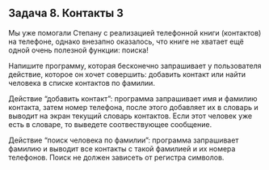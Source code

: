 ## Задача 8. Контакты 3
Мы уже помогали Степану с реализацией телефонной книги (контактов) на телефоне, однако внезапно оказалось, что книге не хватает ещё одной очень полезной функции: поиска!

Напишите программу, которая бесконечно запрашивает у пользователя действие, которое он хочет совершить: добавить контакт или найти человека в списке контактов по фамилии. 

Действие “добавить контакт”: программа запрашивает имя и фамилию контакта, затем номер телефона, после этого добавляет их в словарь и выводит на экран текущий словарь контактов. 
Если этот человек уже есть в словаре, то выведете соотвествующее сообщение.

Действие “поиск человека по фамилии”: программа запрашивает фамилию и выводит все контакты с такой фамилией и их номера телефонов. Поиск не должен зависеть от регистра символов.

